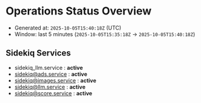 # Operations Status Overview

- Generated at: `2025-10-05T15:40:18Z` (UTC)
- Window: last 5 minutes (`2025-10-05T15:35:18Z` → `2025-10-05T15:40:18Z`)

## Sidekiq Services
- sidekiq_llm.service : **active**
- sidekiq@ads.service : **active**
- sidekiq@images.service : **active**
- sidekiq@llm.service : **active**
- sidekiq@score.service : **active**

